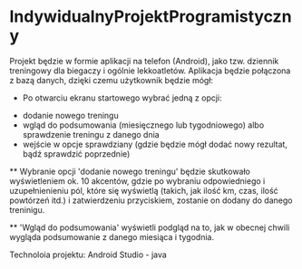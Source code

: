 # IndywidualnyProjektProgramistyczny
Projekt będzie w formie aplikacji na telefon (Android), jako tzw. dziennik treningowy dla biegaczy i ogólnie lekkoatletów. Aplikacja będzie połączona z bazą danych, dzięki czemu użytkownik będzie mógł:
* Po otwarciu ekranu startowego wybrać jedną z opcji:
- dodanie nowego treningu
- wgląd do podsumowania (miesięcznego lub tygodniowego) albo sprawdzenie treningu z danego dnia
- wejście w opcje sprawdziany (gdzie będzie mógł dodać nowy rezultat, bądź sprawdzić poprzednie)

** Wybranie opcji 'dodanie nowego treningu' będzie skutkowało wyświetleniem ok. 10 akcentów, gdzie po wybraniu odpowiedniego i uzupełnienieniu pól, które się wyświetlą (takich, jak ilość km, czas, ilość powtórzeń itd.) i zatwierdzeniu przyciskiem, zostanie on dodany do danego treninigu.

** 'Wgląd do podsumowania' wyświetli podgląd na to, jak w obecnej chwili wygląda podsumowanie z danego miesiąca i tygodnia.

Technoloia projektu: Android Studio - java
